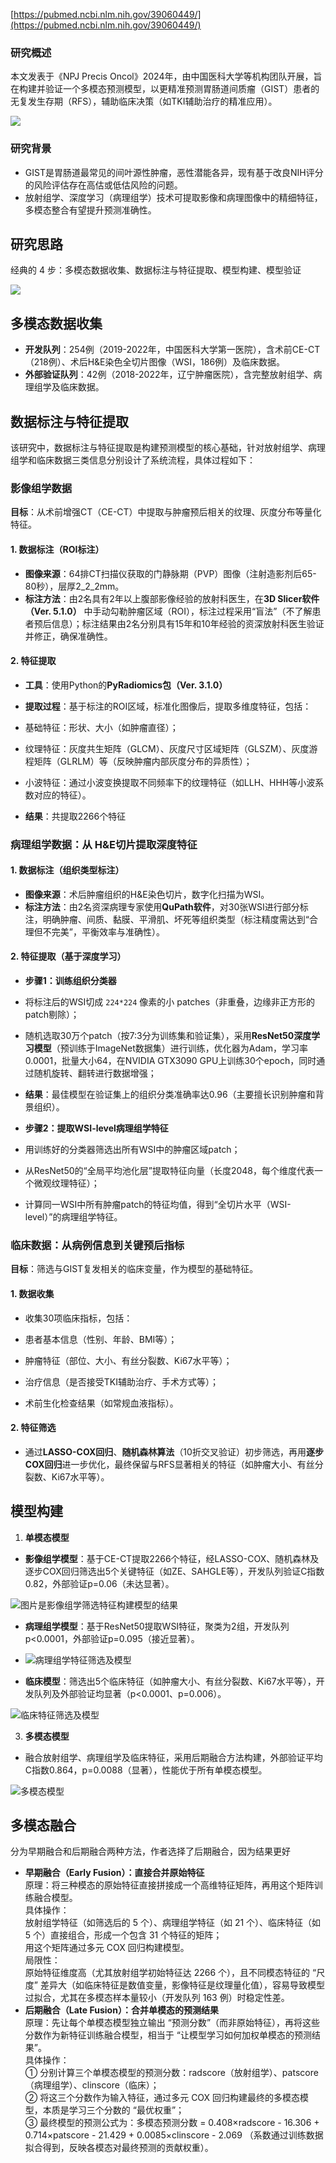 [https://pubmed.ncbi.nlm.nih.gov/39060449/](https://pubmed.ncbi.nlm.nih.gov/39060449/)

### 研究概述

本文发表于《NPJ Precis Oncol》2024年，由中国医科大学等机构团队开展，旨在构建并验证一个多模态预测模型，以更精准预测胃肠道间质瘤（GIST）患者的无复发生存期（RFS），辅助临床决策（如TKI辅助治疗的精准应用）。

![](https://cdn.nlark.com/yuque/0/2025/png/975582/1754100755867-215185ad-8730-48ea-ba55-82f3389987b2.png)

### 研究背景

- GIST是胃肠道最常见的间叶源性肿瘤，恶性潜能各异，现有基于改良NIH评分的风险评估存在高估或低估风险的问题。
- 放射组学、深度学习（病理组学）技术可提取影像和病理图像中的精细特征，多模态整合有望提升预测准确性。

## 研究思路

经典的 4 步：多模态数据收集、数据标注与特征提取、模型构建、模型验证

![](https://cdn.nlark.com/yuque/0/2025/png/975582/1754099204265-ff0437d8-7b72-4677-9a4d-32ed47c53f6a.png)

## 多模态数据收集

- **开发队列**：254例（2019-2022年，中国医科大学第一医院），含术前CE-CT（218例）、术后H&E染色全切片图像（WSI，186例）及临床数据。
- **外部验证队列**：42例（2018-2022年，辽宁肿瘤医院），含完整放射组学、病理组学及临床数据。

## 数据标注与特征提取

该研究中，数据标注与特征提取是构建预测模型的核心基础，针对放射组学、病理组学和临床数据三类信息分别设计了系统流程，具体过程如下：

### 影像组学数据

**目标**：从术前增强CT（CE-CT）中提取与肿瘤预后相关的纹理、灰度分布等量化特征。

#### 1. **数据标注（ROI标注）**

- **图像来源**：64排CT扫描仪获取的门静脉期（PVP）图像（注射造影剂后65-80秒），层厚2_2_2mm。
- **标注方法**：由2名具有2年以上腹部影像经验的放射科医生，在**3D Slicer软件（Ver. 5.1.0）** 中手动勾勒肿瘤区域（ROI），标注过程采用“盲法”（不了解患者预后信息）；标注结果由2名分别具有15年和10年经验的资深放射科医生验证并修正，确保准确性。

#### 2. **特征提取**

- **工具**：使用Python的**PyRadiomics包（Ver. 3.1.0）**
- **提取过程**：基于标注的ROI区域，标准化图像后，提取多维度特征，包括：

- 基础特征：形状、大小（如肿瘤直径）；
- 纹理特征：灰度共生矩阵（GLCM）、灰度尺寸区域矩阵（GLSZM）、灰度游程矩阵（GLRLM）等（反映肿瘤内部灰度分布的异质性）；
- 小波特征：通过小波变换提取不同频率下的纹理特征（如LLH、HHH等小波系数对应的特征）。

- **结果**：共提取2266个特征

### **病理组学数据：从 H&E切片提取深度特征**

#### 1. **数据标注（组织类型标注）**

- **图像来源**：术后肿瘤组织的H&E染色切片，数字化扫描为WSI。
- **标注方法**：由2名资深病理专家使用**QuPath软件**，对30张WSI进行部分标注，明确肿瘤、间质、黏膜、平滑肌、坏死等组织类型（标注精度需达到“合理但不完美”，平衡效率与准确性）。

#### 2. **特征提取（基于深度学习）**

- **步骤1：训练组织分类器**

- 将标注后的WSI切成 `224*224` 像素的小 patches（非重叠，边缘非正方形的patch剔除）；
- 随机选取30万个patch（按7:3分为训练集和验证集），采用**ResNet50深度学习模型**（预训练于ImageNet数据集）进行训练，优化器为Adam，学习率0.0001，批量大小64，在NVIDIA GTX3090 GPU上训练30个epoch，同时通过随机旋转、翻转进行数据增强；
- **结果**：最佳模型在验证集上的组织分类准确率达0.96（主要擅长识别肿瘤和背景组织）。

- **步骤2：提取WSI-level病理组学特征**

- 用训练好的分类器筛选出所有WSI中的肿瘤区域patch；
- 从ResNet50的“全局平均池化层”提取特征向量（长度2048，每个维度代表一个微观纹理特征）；
- 计算同一WSI中所有肿瘤patch的特征均值，得到“全切片水平（WSI-level）”的病理组学特征。

### **临床数据：从病例信息到关键预后指标**

**目标**：筛选与GIST复发相关的临床变量，作为模型的基础特征。

#### 1. **数据收集**

- 收集30项临床指标，包括：

- 患者基本信息（性别、年龄、BMI等）；
- 肿瘤特征（部位、大小、有丝分裂数、Ki67水平等）；
- 治疗信息（是否接受TKI辅助治疗、手术方式等）；
- 术前生化检查结果（如常规血液指标）。

#### 2. **特征筛选**

- 通过**LASSO-COX回归**、**随机森林算法**（10折交叉验证）初步筛选，再用**逐步COX回归**进一步优化，最终保留与RFS显著相关的特征（如肿瘤大小、有丝分裂数、Ki67水平等）。

## 模型构建

1. **单模态模型**

- **影像组学模型**：基于CE-CT提取2266个特征，经LASSO-COX、随机森林及逐步COX回归筛选出5个关键特征（如ZE、SAHGLE等），开发队列验证C指数0.82，外部验证p=0.06（未达显著）。

![](https://cdn.nlark.com/yuque/0/2025/png/975582/1754100025609-9b1ced4e-eb4c-4400-b9c2-c649cca37bfb.png "图片是影像组学筛选特征构建模型的结果")

- **病理组学模型**：基于ResNet50提取WSI特征，聚类为2组，开发队列p<0.0001，外部验证p=0.095（接近显著）。

- ![](https://cdn.nlark.com/yuque/0/2025/png/975582/1754100110916-631ba32a-f7e5-4cd7-a999-5d3502a0f0ea.png "病理组学特征筛选及模型")

- **临床模型**：筛选出5个临床特征（如肿瘤大小、有丝分裂数、Ki67水平等），开发队列及外部验证均显著（p<0.0001、p=0.006）。

![](https://cdn.nlark.com/yuque/0/2025/png/975582/1754100196276-d44f68dd-014d-42c4-a177-469dba118de8.png "临床特征筛选及模型")

3. **多模态模型**

- 融合放射组学、病理组学及临床特征，采用后期融合方法构建，外部验证平均C指数0.864，p=0.0088（显著），性能优于所有单模态模型。

![](https://cdn.nlark.com/yuque/0/2025/png/975582/1754100226373-dd918669-976d-4376-afc5-d0c2e95b62bc.png "多模态模型")

## 多模态融合

分为早期融合和后期融合两种方法，作者选择了后期融合，因为结果更好

- **早期融合（Early Fusion）：直接合并原始特征**  
    原理：将三种模态的原始特征直接拼接成一个高维特征矩阵，再用这个矩阵训练融合模型。  
    具体操作：  
    放射组学特征（如筛选后的 5 个）、病理组学特征（如 21 个）、临床特征（如 5 个）直接组合，形成一个包含 31 个特征的矩阵；  
    用这个矩阵通过多元 COX 回归构建模型。  
    局限性：  
    原始特征维度高（尤其放射组学初始特征达 2266 个），且不同模态特征的 “尺度” 差异大（如临床特征是数值变量，影像特征是纹理量化值），容易导致模型过拟合，尤其在多模态样本量较小（开发队列 163 例）时稳定性差。
- **后期融合（Late Fusion）：合并单模态的预测结果**  
    原理：先让每个单模态模型独立输出 “预测分数”（而非原始特征），再将这些分数作为新特征训练融合模型，相当于 “让模型学习如何加权单模态的预测结果”。  
    具体操作：  
    ① 分别计算三个单模态模型的预测分数：radscore（放射组学）、patscore（病理组学）、clinscore（临床）；  
    ② 将这三个分数作为输入特征，通过多元 COX 回归构建最终的多模态模型，本质是学习三个分数的 “最优权重”；  
    ③ 最终模型的预测公式为：多模态预测分数 = 0.408×radscore - 16.306 + 0.714×patscore - 21.429 + 0.0085×clinscore - 2.069 （系数通过训练数据拟合得到，反映各模态对最终预测的贡献权重）。